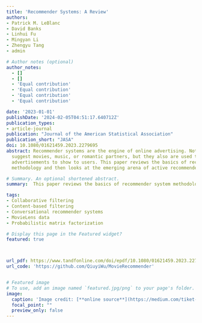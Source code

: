 ```yaml
---
title: 'Recommender Systems: A Review'
authors:
- Patrick M. LeBlanc
- David Banks
- Linhui Fu
- Mingyan Li
- Zhengyu Tang
- admin

# Author notes (optional)
author_notes:
  - []
  - []
  - 'Equal contribution'
  - 'Equal contribution'
  - 'Equal contribution'
  - 'Equal contribution'

date: '2023-01-01'
publishDate: '2024-02-05T04:51:17.640712Z'
publication_types:
- article-journal
publication: "Journal of the American Statistical Association"
publication_short: "JASA"
doi: 10.1080/01621459.2023.2279695
abstract: Recommender systems are the engine of online advertising. Not only do they
  suggest movies, music, or romantic partners, but they also are used to select which
  advertisements to show to users. This paper reviews the basics of recommender system
  methodology and then looks at the emerging arena of active recommender systems.

# Summary. An optional shortened abstract.
summary:  This paper reviews the basics of recommender system methodology and then looks at the emerging arena of active recommender systems. 

tags:
- Collaborative filtering
- Content-based filtering
- Conversational recommender systems
- MovieLens data
- Probabilistic matrix factorization

# Display this page in the Featured widget?
featured: true



url_pdf: https://www.tandfonline.com/doi/epdf/10.1080/01621459.2023.2279695?needAccess=true
url_code: 'https://github.com/QiuyiWu/MovieRecommender'


# Featured image
# To use, add an image named `featured.jpg/png` to your page's folder. 
image:
  caption: 'Image credit: [**online source**](https://medium.com/tiket-com-dev-team/build-recommendation-engine-using-graph-cbd6d8732e46)'
  focal_point: ""
  preview_only: false
---
```


